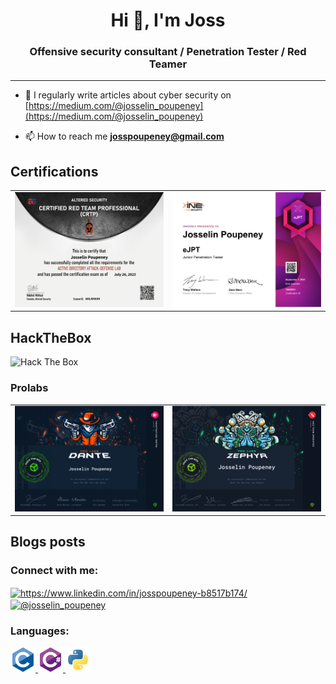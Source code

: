 <h1 align="center">Hi 👋, I'm Joss</h1>
<h3 align="center">Offensive security consultant / Penetration Tester / Red Teamer</h3>

---

- 📝 I regularly write articles about cyber security on [https://medium.com/@josselin_poupeney](https://medium.com/@josselin_poupeney)

- 📫 How to reach me **josspoupeney@gmail.com**
  
## Certifications
<table>
  <tr>
    <td><img src="https://github.com/josspo/josspo/blob/main/cert%20img/crtp.png" alt="CRTP" width="300"></td>
    <td><img src="https://github.com/josspo/josspo/blob/main/cert%20img/eJPT.png?raw=true" alt="eJPT" width="300"></td>
  </tr>
</table>


## HackTheBox
<img src="http://www.hackthebox.eu/badge/image/515499" alt="Hack The Box">

### Prolabs
<table>
  <tr>
    <td><img src="https://github.com/josspo/josspo/blob/main/cert%20img/Dante.png?raw=true" alt="Dante" width="300"></td>
    <td><img src="https://github.com/josspo/josspo/blob/main/cert%20img/Zephyr.png?raw=true" alt="Zephyr" width="300"></td>
  </tr>
</table>


## Blogs posts
<!-- BLOG-POST-LIST:START -->
<!-- BLOG-POST-LIST:END -->

<h3 align="left">Connect with me:</h3>
<p align="left">
<a href="https://linkedin.com/in/https://www.linkedin.com/in/josspoupeney-b8517b174/" target="blank"><img align="center" src="https://raw.githubusercontent.com/rahuldkjain/github-profile-readme-generator/master/src/images/icons/Social/linked-in-alt.svg" alt="https://www.linkedin.com/in/josspoupeney-b8517b174/" height="30" width="40" /></a>
<a href="https://medium.com/@josselin_poupeney" target="blank"><img align="center" src="https://raw.githubusercontent.com/rahuldkjain/github-profile-readme-generator/master/src/images/icons/Social/medium.svg" alt="@josselin_poupeney" height="30" width="40" /></a>
</p>

<h3 align="left">Languages:</h3>
<p align="left"> <a href="https://www.cprogramming.com/" target="_blank" rel="noreferrer"> <img src="https://raw.githubusercontent.com/devicons/devicon/master/icons/c/c-original.svg" alt="c" width="40" height="40"/> </a> <a href="https://www.w3schools.com/cs/" target="_blank" rel="noreferrer"> <img src="https://raw.githubusercontent.com/devicons/devicon/master/icons/csharp/csharp-original.svg" alt="csharp" width="40" height="40"/> </a> <a href="https://www.python.org" target="_blank" rel="noreferrer"> <img src="https://raw.githubusercontent.com/devicons/devicon/master/icons/python/python-original.svg" alt="python" width="40" height="40"/> </a> </p>

